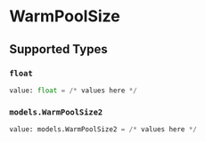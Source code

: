 # WarmPoolSize


## Supported Types

### `float`

```python
value: float = /* values here */
```

### `models.WarmPoolSize2`

```python
value: models.WarmPoolSize2 = /* values here */
```

